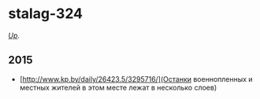 # stalag-324

[_Up_](https://github.com/irnc/explore-belarus).

## 2015

* [http://www.kp.by/daily/26423.5/3295716/](Останки военнопленных и местных жителей в этом месте лежат в несколько слоев)
